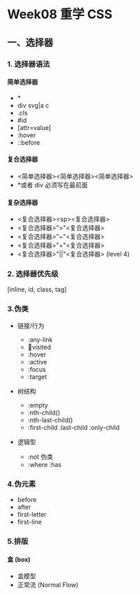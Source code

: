 # Week08 重学 CSS

## 一、选择器

### 1. 选择器语法

#### 简单选择器

- \*
- div svg|a
  c
- .cls
- #id
- [attr=value]
- :hover
- ::before

#### 复合选择器

- <简单选择器><简单选择器><简单选择器>
- \*或者 div 必须写在最前面

#### 复杂选择器

- <复合选择器>\<sp\><复合选择器>
- <复合选择器>">"<复合选择器>
- <复合选择器>"~"<复合选择器>
- <复合选择器>"+"<复合选择器>
- <复合选择器>"||"<复合选择器> (level 4)

### 2. 选择器优先级

[inline, id, class, tag]

### 3.伪类

- 链接/行为

  - :any-link
  - :link:visited
  - :hover
  - :active
  - :focus
  - :target

- 树结构

  - :empty
  - :nth-child()
  - :nth-last-child()
  - :first-child :last-child :only-child

- 逻辑型
  - :not 伪类
  - :where :has

### 4.伪元素

- before
- after
- first-letter
- first-line

### 5.排版

#### 盒 (box)

- 盒模型
- 正常流 (Normal Flow)
